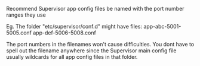 
Recommend Supervisor app config files be named with the port number ranges they use

Eg. The folder "etc/supervisor/conf.d" might have files:
app-abc-5001-5005.conf
app-def-5006-5008.conf

The port numbers in the filenames won't cause difficulties. You dont have to spell out the filename anywhere since the Supervisor main config file usually wildcards for all app config files in that folder.